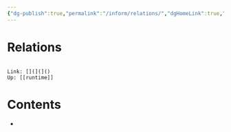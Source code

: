 ```yaml
---
{"dg-publish":true,"permalink":"/inform/relations/","dgHomeLink":true,"dgPassFrontmatter":false}
---
```


# Relations
```ad-info

Link: [](](]()
Up: [[runtime]]
```

# Contents
- 